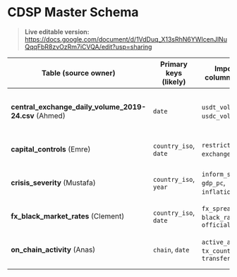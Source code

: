 <!-- markdownlint-disable MD013 -->
# CDSP Master Schema
>
> **Live editable version:** <https://docs.google.com/document/d/1VdDuq_X13sRhN6YWIcenJlNuQqqFbR8zvOzRm7iCVQA/edit?usp=sharing>

| Table (source owner)              | Primary keys (likely)           | Important columns (draft)                           | Notes                                 |
|-----------------------------------|---------------------------------|-----------------------------------------------------|---------------------------------------|
| **central_exchange_daily_volume_2019-24.csv** (Ahmed) | `date`           | `usdt_volume`, `usdc_volume`,                     | CSV of major exchanges, ✔ header confirmed                      |
| **capital_controls** (Emre)       | `country_iso`, `date`           | `restriction_type`, `exchange`, `detail`            | text-coded events                     |
| **crisis_severity** (Mustafa)     | `country_iso`, `year`           | `inform_score`, `gdp_pc`, `inflation`, …            | one row per country-year              |
| **fx_black_market_rates** (Clement) | `country_iso`, `date`           | `fx_spread_pct`, `black_rate`, `official_rate`      | *TBD – awaiting header list*          |
| **on_chain_activity** (Anas)      | `chain`, `date`                 | `active_addresses`, `tx_count`, `transfer_volume`   | Cleaned CSV ready ✔ header confirmed         |
